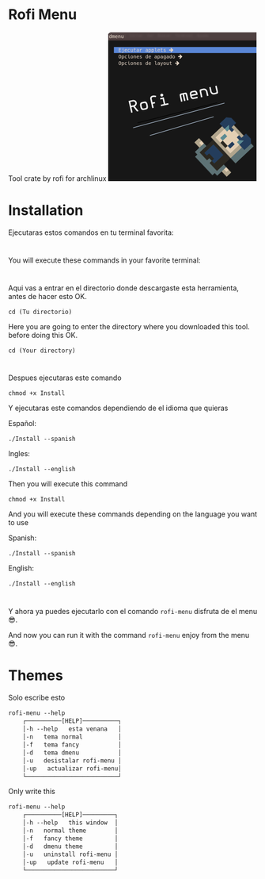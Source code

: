 # Rofi Menu
Tool crate by rofi for archlinux
![](https://github.com/LBY-L/Rofi-menu/blob/main/Imagen.png)
# Installation 
Ejecutaras estos comandos en tu terminal favorita:
#
You will execute these commands in your favorite terminal:
#
Aqui vas a entrar en el directorio donde descargaste esta herramienta,
antes de hacer esto OK.
```
cd (Tu directorio)
```
Here you are going to enter the directory where you downloaded this tool.
before doing this OK.
```
cd (Your directory)
```
#

Despues ejecutaras este comando
```
chmod +x Install
```
Y ejecutaras este comandos dependiendo de el idioma que quieras

Español: 
```
./Install --spanish
```
Ingles:
```
./Install --english
```

Then you will execute this command
```
chmod +x Install
```
And you will execute these commands depending on the language you want to use

Spanish:
```
./Install --spanish
```
English:
```
./Install --english
```

#

Y ahora ya puedes ejecutarlo con el comando `rofi-menu` disfruta de el menu :sunglasses:.

And now you can run it with the command `rofi-menu` enjoy from the menu :sunglasses:.

# Themes

Solo escribe esto

```
rofi-menu --help
    ┌──────────[HELP]──────────┐
    │-h --help   esta venana   │
    │-n   tema normal          │
    │-f   tema fancy           │
    │-d   tema dmenu           │
    │-u   desistalar rofi-menu │
    │-up   actualizar rofi-menu│
    └──────────────────────────┘
```

Only write this

```
rofi-menu --help
    ┌──────────[HELP]─────────┐
    │-h --help   this window  │
    │-n   normal theme        │
    │-f   fancy theme         │
    │-d   dmenu theme         │
    │-u   uninstall rofi-menu │
    │-up   update rofi-menu   │
    └─────────────────────────┘
```
